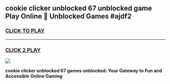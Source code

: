 
## cookie clicker unblocked 67 unblocked game Play Online 👋 Unblocked Games #ajdf2
<h3>
<a href="https://premium.freeplayer.one?title=cookie_clicker_unblocked_67&ref=21F">CLICK TO PLAY</a></h3>
<hr>

<h3>
<a href="https://premium.freeplayer.one?title=cookie_clicker_unblocked_67&ref=21F">CLICK 2 PLAY</a>
  
</h3>

<a href="https://premium.freeplayer.one?title=cookie_clicker_unblocked_67&ref=21F/"><img src="https://clearcache.store/games.png"></a>


**cookie clicker unblocked 67 games unblocked: Your Gateway to Fun and Accessible Online Gaming**
